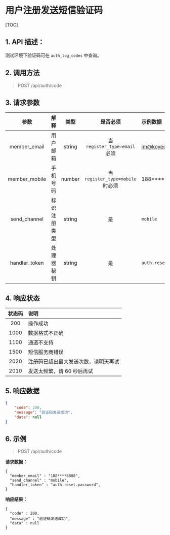 # 用户注册发送短信验证码

[TOC]

## 1. API 描述：

测试环境下验证码可在 `auth_log_codes` 中查询。

## 2. 调用方法

> POST /api/auth/code

## 3. 请求参数

参数 | 解释 | 类型 | 是否必须 | 示例数据
:---:|:---|:---:|:---:|:---
member_email| 用户邮箱 | string | 当 `register_type=email` 必须 | im@koyeo.io
member_mobile| 手机号码 | number | 当`register_type=mobile`时必须 | 188****8888
send_channel | 标识注册类型 | string | 是 | `mobile`
handler_token | 处理器秘钥 | string | 是 | `auth.reset.password`


## 4. 响应状态

状态码 | 说明
:---:|:---
200|  操作成功
1000| 数据格式不正确
1100 | 通道不支持
1500 | 短信服务商错误
2020 | 注册码已超出最大发送次数，请明天再试
2010 | 发送太频繁，请 60 秒后再试




## 5. 响应数据

```json
{
    "code": 200,
    "message": "验证码发送成功",
    "data": null
}
```

## 6. 示例

> POST /api/auth/code

**请求数据：**

```josn
{
  "member_email" : "188****8888",
  "send_channel" : "mobile",
  "handler_token" : "auth.reset.password",
}
```

**响应结果：**

```josn
{
  "code" : 200,
  "message" : "验证码发送成功",
  "data" : null
}
```